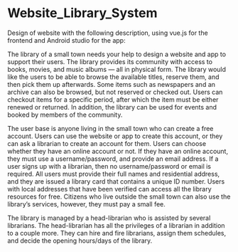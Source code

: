 # Website_Library_System

Design of website with the following description, using vue.js for the frontend and Android studio for the app:

The library of a small town needs your help to design a website and app to support their users. The library provides its community with access to books, movies, and music albums — all in physical form. The library would like the users to be able to browse the available titles, reserve them, and then pick them up afterwards. Some items such as newspapers and an archive can also be browsed, but not reserved or checked out. Users can checkout items for a specific period, after which the item must be either renewed or returned. In addition, the library can be used for events and booked by members of the community.


The user base is anyone living in the small town who can create a free account. Users can use the website or app to create this account, or they can ask a librarian to create an account for them. Users can choose whether they have an online account or not. If they have an online account, they must use a username/password, and provide an email address. If a user signs up with a librarian, then no username/password or email is required. All users must provide their full names and residential address, and they are issued a library card that contains a unique ID number. Users with local addresses that have been verified can access all the library resources for free. Citizens who live outside the small town can also use the library’s services, however, they must pay a small fee.


The library is managed by a head-librarian who is assisted by several librarians. The head-librarian has all the privileges of a librarian in addition to a couple more. They can hire and fire librarians, assign them schedules, and decide the opening hours/days of the library.

